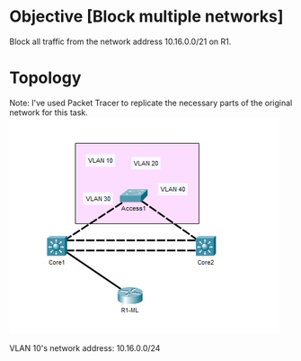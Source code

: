 # Objective [Block multiple networks]
Block all traffic from the network address 10.16.0.0/21 on R1. 

# Topology
Note: I've used Packet Tracer to replicate the necessary parts of the original network for this task.
![ACLs](/Images/ACL17.png)

VLAN 10's network address: 10.16.0.0/24
